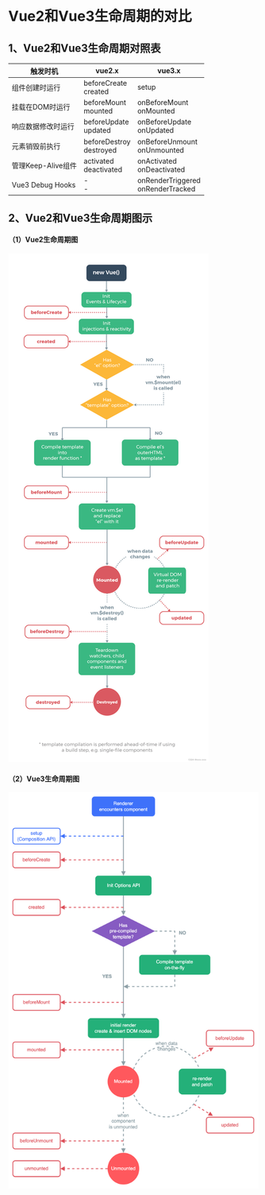 # Vue2和Vue3生命周期的对比

## 1、Vue2和Vue3生命周期对照表

| 触发时机 | vue2.x  | vue3.x   |
|---------|---------|----------|
| 组件创建时运行 | beforeCreate<br>created | setup |
| 挂载在DOM时运行 | beforeMount<br>mounted | onBeforeMount<br>onMounted |
| 响应数据修改时运行 | beforeUpdate<br>updated | onBeforeUpdate<br>onUpdated |
| 元素销毁前执行 | beforeDestroy<br>destroyed | onBeforeUnmount<br>onUnmounted |
| 管理Keep-Alive组件 | activated<br>deactivated | onActivated<br>onDeactivated|
| Vue3 Debug Hooks | -<br>- | onRenderTriggered<br>onRenderTracked |


## 2、Vue2和Vue3生命周期图示
#### （1）Vue2生命周期图
![Alt text](./images/lifecycle2.png)

#### （2）Vue3生命周期图
![Alt text](./images/lifecycle3.png)

